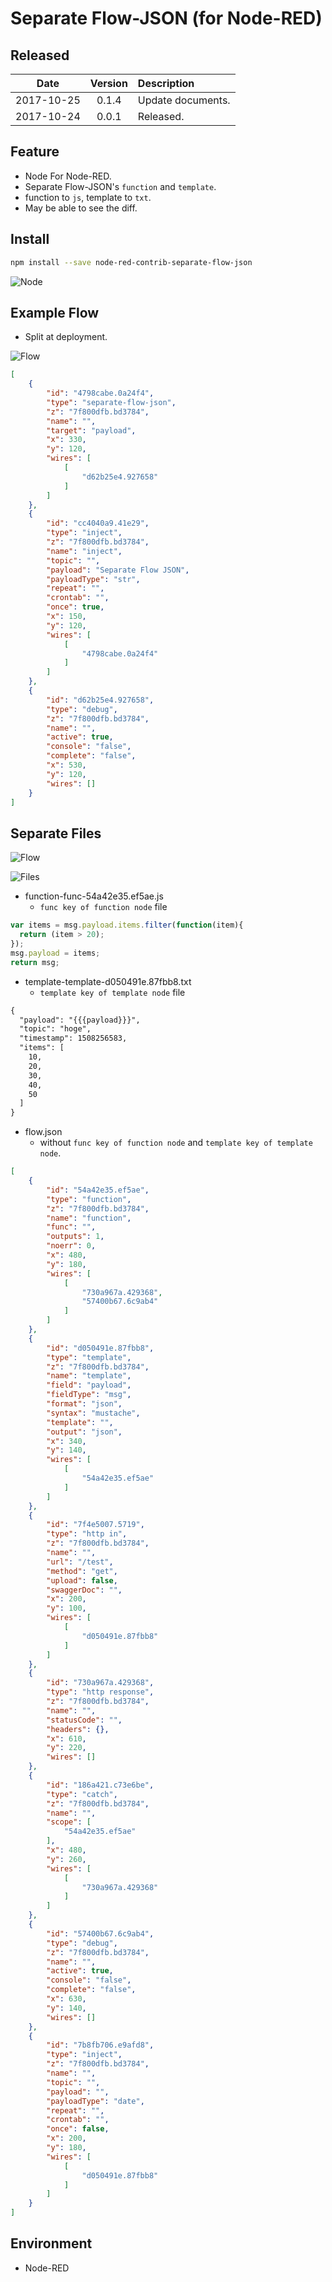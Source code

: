 # Separate Flow-JSON (for Node-RED)

## Released

|Date|Version|Description|
|:--:|:--:|:--|
|2017-10-25|0.1.4|Update documents.|
|2017-10-24|0.0.1|Released.|


## Feature

- Node For Node-RED.
- Separate Flow-JSON's `function` and `template`.
- function to `js`, template to `txt`.
- May be able to see the diff.

## Install

```bash
npm install --save node-red-contrib-separate-flow-json
```

![Node](./screenshots/separate-flow-json.png)

## Example Flow

- Split at deployment.

![Flow](./screenshots/separate-flow-json-flow.png)

```json
[
    {
        "id": "4798cabe.0a24f4",
        "type": "separate-flow-json",
        "z": "7f800dfb.bd3784",
        "name": "",
        "target": "payload",
        "x": 330,
        "y": 120,
        "wires": [
            [
                "d62b25e4.927658"
            ]
        ]
    },
    {
        "id": "cc4040a9.41e29",
        "type": "inject",
        "z": "7f800dfb.bd3784",
        "name": "inject",
        "topic": "",
        "payload": "Separate Flow JSON",
        "payloadType": "str",
        "repeat": "",
        "crontab": "",
        "once": true,
        "x": 150,
        "y": 120,
        "wires": [
            [
                "4798cabe.0a24f4"
            ]
        ]
    },
    {
        "id": "d62b25e4.927658",
        "type": "debug",
        "z": "7f800dfb.bd3784",
        "name": "",
        "active": true,
        "console": "false",
        "complete": "false",
        "x": 530,
        "y": 120,
        "wires": []
    }
]
```

## Separate Files

![Flow](./screenshots/separate-flow-json-example-flow.png)

![Files](./screenshots/separate-flow-json-dir.png)

- function-func-54a42e35.ef5ae.js
  - `func key of function node` file

```js
var items = msg.payload.items.filter(function(item){
  return (item > 20);
});
msg.payload = items;
return msg;
```

- template-template-d050491e.87fbb8.txt
  - `template key of template node` file

```txt
{
  "payload": "{{{payload}}}",
  "topic": "hoge",
  "timestamp": 1508256583,
  "items": [
    10,
    20,
    30,
    40,
    50
  ]
}
```

- flow.json
  - without `func key of function node` and `template key of template node`. 

```json
[
    {
        "id": "54a42e35.ef5ae",
        "type": "function",
        "z": "7f800dfb.bd3784",
        "name": "function",
        "func": "",
        "outputs": 1,
        "noerr": 0,
        "x": 480,
        "y": 180,
        "wires": [
            [
                "730a967a.429368",
                "57400b67.6c9ab4"
            ]
        ]
    },
    {
        "id": "d050491e.87fbb8",
        "type": "template",
        "z": "7f800dfb.bd3784",
        "name": "template",
        "field": "payload",
        "fieldType": "msg",
        "format": "json",
        "syntax": "mustache",
        "template": "",
        "output": "json",
        "x": 340,
        "y": 140,
        "wires": [
            [
                "54a42e35.ef5ae"
            ]
        ]
    },
    {
        "id": "7f4e5007.5719",
        "type": "http in",
        "z": "7f800dfb.bd3784",
        "name": "",
        "url": "/test",
        "method": "get",
        "upload": false,
        "swaggerDoc": "",
        "x": 200,
        "y": 100,
        "wires": [
            [
                "d050491e.87fbb8"
            ]
        ]
    },
    {
        "id": "730a967a.429368",
        "type": "http response",
        "z": "7f800dfb.bd3784",
        "name": "",
        "statusCode": "",
        "headers": {},
        "x": 610,
        "y": 220,
        "wires": []
    },
    {
        "id": "186a421.c73e6be",
        "type": "catch",
        "z": "7f800dfb.bd3784",
        "name": "",
        "scope": [
            "54a42e35.ef5ae"
        ],
        "x": 480,
        "y": 260,
        "wires": [
            [
                "730a967a.429368"
            ]
        ]
    },
    {
        "id": "57400b67.6c9ab4",
        "type": "debug",
        "z": "7f800dfb.bd3784",
        "name": "",
        "active": true,
        "console": "false",
        "complete": "false",
        "x": 630,
        "y": 140,
        "wires": []
    },
    {
        "id": "7b8fb706.e9afd8",
        "type": "inject",
        "z": "7f800dfb.bd3784",
        "name": "",
        "topic": "",
        "payload": "",
        "payloadType": "date",
        "repeat": "",
        "crontab": "",
        "once": false,
        "x": 200,
        "y": 180,
        "wires": [
            [
                "d050491e.87fbb8"
            ]
        ]
    }
]
```


## Environment

* Node-RED

